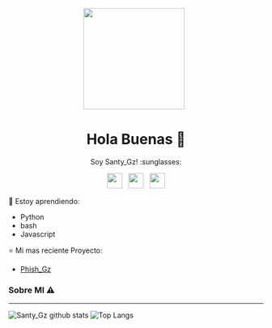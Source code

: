 <p align='center'><a href="https://instagram.com/santy_gz_404"><img height="200" src="https://media4.giphy.com/media/qLFKvOpoS1N7ts7xO8/giphy.gif"></a>&nbsp;&nbsp;</p>

<h1  align='center'> Hola Buenas 👋 </h1>

<p align='center'>  Soy Santy_Gz! :sunglasses: </p>

<p align='center'>
   <a href="https://twitter.com/SantyGz"><img height="30" src="https://github.com/TobyG74/TobyG74/blob/main/twitter.png?raw=true"></a>&nbsp;&nbsp;
   <a href="https://instagram.com/santy_gz_404"><img height="30" src="https://github.com/TobyG74/TobyG74/blob/main/instagram.jpg?raw=true"></a>&nbsp;&nbsp;
   <a href="https://www.facebook.com/santigonzalez11"><img height="30" src="https://github.com/TobyG74/TobyG74/blob/main/facebook.png?raw=true"></a>
</P>

:page_with_curl: Estoy aprendiendo:
- Python
- bash
- Javascript

:star: Mi mas reciente Proyecto:
- [Phish_Gz](https://github.com/Santy-Gz/Phish-Gz)

### Sobre MI ⚠️
___

![Santy_Gz github stats](https://github-readme-stats.vercel.app/api?username=Santy-Gz&layout=compact&theme=tokyonight)
![Top Langs](https://github-readme-stats.vercel.app/api/top-langs/?username=Santy-Gz&count_private=true&show_icons=true&theme=tokyonight)
